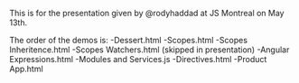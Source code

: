 This is for the presentation given by @rodyhaddad at JS Montreal on May 13th.

The order of the demos is:
-Dessert.html
-Scopes.html
-Scopes Inheritence.html
-Scopes Watchers.html (skipped in presentation)
-Angular Expressions.html
-Modules and Services.js
-Directives.html
-Product App.html